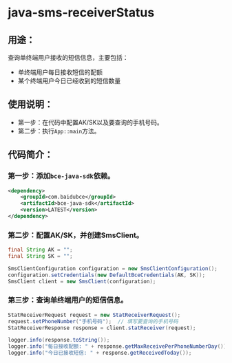 # java-sms-receiverStatus

## 用途：

查询单终端用户接收的短信信息，主要包括：

* 单终端用户每日接收短信的配额
* 某个终端用户今日已经收到的短信数量

## 使用说明：

* 第一步：在代码中配置AK/SK以及要查询的手机号码。
* 第二步：执行`App::main`方法。

## 代码简介：

### 第一步：添加`bce-java-sdk`依赖。

```xml
<dependency>
    <groupId>com.baidubce</groupId>
    <artifactId>bce-java-sdk</artifactId>
    <version>LATEST</version>
</dependency>
```

### 第二步：配置AK/SK，并创建SmsClient。

```java
final String AK = "";
final String SK = "";

SmsClientConfiguration configuration = new SmsClientConfiguration();
configuration.setCredentials(new DefaultBceCredentials(AK, SK));
SmsClient client = new SmsClient(configuration);
```

### 第三步：查询单终端用户的短信信息。

```java
StatReceiverRequest request = new StatReceiverRequest();
request.setPhoneNumber("手机号码");  // 填写要查询的手机号码
StatReceiverResponse response = client.statReceiver(request);

logger.info(response.toString());
logger.info("每日接收配额: " + response.getMaxReceivePerPhoneNumberDay());
logger.info("今日已接收短信: " + response.getReceivedToday());
```